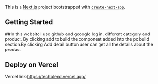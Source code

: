 This is a [Next.js](https://nextjs.org/) project bootstrapped with [`create-next-app`](https://github.com/vercel/next.js/tree/canary/packages/create-next-app).

## Getting Started


##In this website I use github and gooogle log in.
different category and product. By clicking add to build the component added into the pc build section.By clicking Add detail button user can get all the details about the product 

## Deploy on Vercel

Vercel link:https://techblend.vercel.app/


